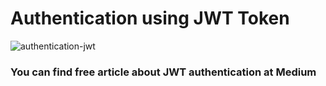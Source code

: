 # Authentication using JWT Token



![authentication-jwt](https://socialify.git.ci/shelcia/authentication-jwt/image?font=KoHo&language=1&owner=1&pattern=Charlie%20Brown&stargazers=1&theme=Dark)



### You can find free article about JWT authentication at Medium


<a href="https://shelcia.medium.com/nodejs-with-jwt-authentication-feb961763541"></a>

